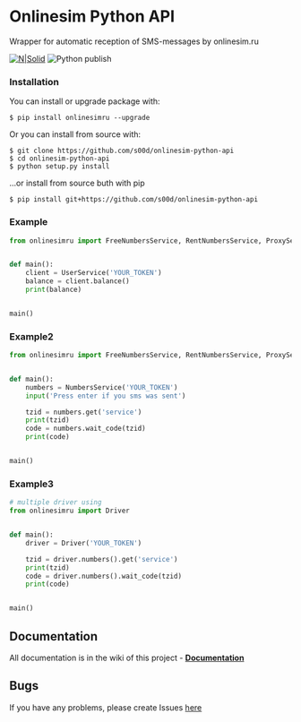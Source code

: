 # Onlinesim Python API

Wrapper for automatic reception of SMS-messages by onlinesim.ru

[![N|Solid](https://img.shields.io/pypi/pyversions/onlinesimru.svg)](https://pypi.python.org/pypi/onlinesimru)
![Python publish](https://github.com/s00d/onlinesim-python-api/workflows/Python%20publish/badge.svg)

### Installation
You can install or upgrade package with:
```
$ pip install onlinesimru --upgrade
```
Or you can install from source with:
```
$ git clone https://github.com/s00d/onlinesim-python-api
$ cd onlinesim-python-api
$ python setup.py install
```
...or install from source buth with pip
```
$ pip install git+https://github.com/s00d/onlinesim-python-api
```
### Example

```python
from onlinesimru import FreeNumbersService, RentNumbersService, ProxyService, UserService, NumbersService


def main():
    client = UserService('YOUR_TOKEN')
    balance = client.balance()
    print(balance)


main()
```

### Example2

```python
from onlinesimru import FreeNumbersService, RentNumbersService, ProxyService, UserService, NumbersService


def main():
    numbers = NumbersService('YOUR_TOKEN')
    input('Press enter if you sms was sent')

    tzid = numbers.get('service')
    print(tzid)
    code = numbers.wait_code(tzid)
    print(code)


main()
```

### Example3

```python
# multiple driver using
from onlinesimru import Driver


def main():
    driver = Driver('YOUR_TOKEN')

    tzid = driver.numbers().get('service')
    print(tzid)
    code = driver.numbers().wait_code(tzid)
    print(code)


main()
```

## Documentation

All documentation is in the wiki of this project - **[Documentation](https://github.com/s00d/onlinesim-python-api/wiki)**

## Bugs

If you have any problems, please create Issues [here](https://github.com/s00d/onlinesim-python-api/issues)  
